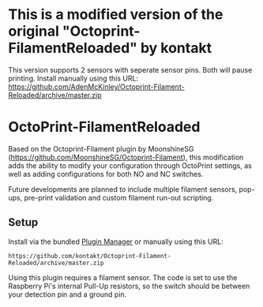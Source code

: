 # This is a modified version of the original "Octoprint-FilamentReloaded" by kontakt
This version supports 2 sensors with seperate sensor pins.  Both will pause printing.
Install manually using this URL:
     https://github.com/AdenMcKinley/Octoprint-Filament-Reloaded/archive/master.zip
# OctoPrint-FilamentReloaded

Based on the Octoprint-Filament plugin by MoonshineSG (https://github.com/MoonshineSG/Octoprint-Filament), this modification adds the ability to modify your configuration through OctoPrint settings, as well as adding configurations for both NO and NC switches.

Future developments are planned to include multiple filament sensors, pop-ups, pre-print validation and custom filament run-out scripting.

## Setup

Install via the bundled [Plugin Manager](https://github.com/foosel/OctoPrint/wiki/Plugin:-Plugin-Manager)
or manually using this URL:

    https://github.com/kontakt/Octoprint-Filament-Reloaded/archive/master.zip

Using this plugin requires a filament sensor. The code is set to use the Raspberry Pi's internal Pull-Up resistors, so the switch should be between your detection pin and a ground pin.

